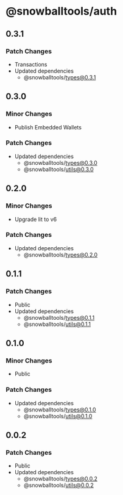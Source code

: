 # @snowballtools/auth

## 0.3.1

### Patch Changes

- Transactions
- Updated dependencies
  - @snowballtools/types@0.3.1

## 0.3.0

### Minor Changes

- Publish Embedded Wallets

### Patch Changes

- Updated dependencies
  - @snowballtools/types@0.3.0
  - @snowballtools/utils@0.3.0

## 0.2.0

### Minor Changes

- Upgrade lit to v6

### Patch Changes

- Updated dependencies
  - @snowballtools/types@0.2.0

## 0.1.1

### Patch Changes

- Public
- Updated dependencies
  - @snowballtools/types@0.1.1
  - @snowballtools/utils@0.1.1

## 0.1.0

### Minor Changes

- Public

### Patch Changes

- Updated dependencies
  - @snowballtools/types@0.1.0
  - @snowballtools/utils@0.1.0

## 0.0.2

### Patch Changes

- Public
- Updated dependencies
  - @snowballtools/types@0.0.2
  - @snowballtools/utils@0.0.2
